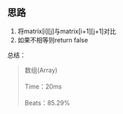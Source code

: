 ## 思路

1. 将matrix\[i\][j\]与matrix\[i+1\]\[j+1\]对比
2. 如果不相等则return false

总结：

> 数组(Array)<br><br>
> Time：20ms<br><br>
> Beats：85.29%